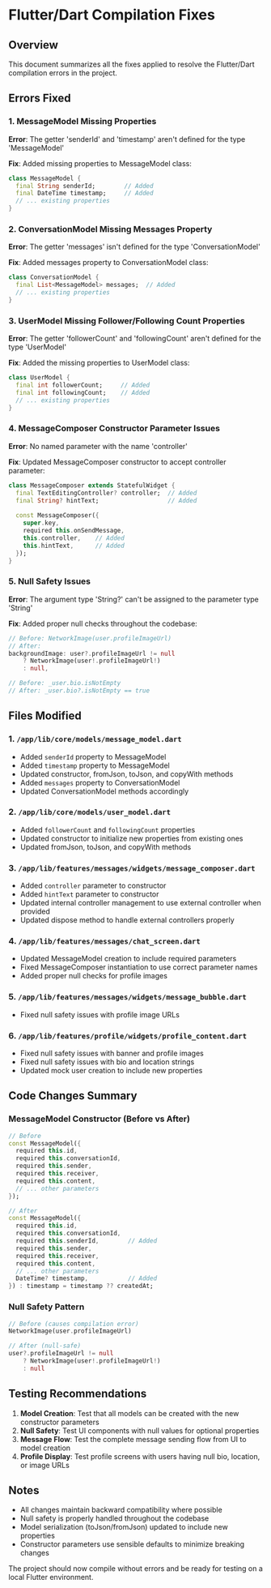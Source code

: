 # Flutter/Dart Compilation Fixes

## Overview
This document summarizes all the fixes applied to resolve the Flutter/Dart compilation errors in the project.

## Errors Fixed

### 1. MessageModel Missing Properties
**Error**: The getter 'senderId' and 'timestamp' aren't defined for the type 'MessageModel'

**Fix**: Added missing properties to MessageModel class:
```dart
class MessageModel {
  final String senderId;        // Added
  final DateTime timestamp;     // Added
  // ... existing properties
}
```

### 2. ConversationModel Missing Messages Property
**Error**: The getter 'messages' isn't defined for the type 'ConversationModel'

**Fix**: Added messages property to ConversationModel class:
```dart
class ConversationModel {
  final List<MessageModel> messages;  // Added
  // ... existing properties
}
```

### 3. UserModel Missing Follower/Following Count Properties
**Error**: The getter 'followerCount' and 'followingCount' aren't defined for the type 'UserModel'

**Fix**: Added the missing properties to UserModel class:
```dart
class UserModel {
  final int followerCount;     // Added
  final int followingCount;    // Added
  // ... existing properties
}
```

### 4. MessageComposer Constructor Parameter Issues
**Error**: No named parameter with the name 'controller'

**Fix**: Updated MessageComposer constructor to accept controller parameter:
```dart
class MessageComposer extends StatefulWidget {
  final TextEditingController? controller;  // Added
  final String? hintText;                   // Added
  
  const MessageComposer({
    super.key,
    required this.onSendMessage,
    this.controller,    // Added
    this.hintText,      // Added
  });
}
```

### 5. Null Safety Issues
**Error**: The argument type 'String?' can't be assigned to the parameter type 'String'

**Fix**: Added proper null checks throughout the codebase:
```dart
// Before: NetworkImage(user.profileImageUrl)
// After: 
backgroundImage: user?.profileImageUrl != null 
    ? NetworkImage(user!.profileImageUrl!)
    : null,

// Before: _user.bio.isNotEmpty
// After: _user.bio?.isNotEmpty == true
```

## Files Modified

### 1. `/app/lib/core/models/message_model.dart`
- Added `senderId` property to MessageModel
- Added `timestamp` property to MessageModel
- Updated constructor, fromJson, toJson, and copyWith methods
- Added `messages` property to ConversationModel
- Updated ConversationModel methods accordingly

### 2. `/app/lib/core/models/user_model.dart`
- Added `followerCount` and `followingCount` properties
- Updated constructor to initialize new properties from existing ones
- Updated fromJson, toJson, and copyWith methods

### 3. `/app/lib/features/messages/widgets/message_composer.dart`
- Added `controller` parameter to constructor
- Added `hintText` parameter to constructor
- Updated internal controller management to use external controller when provided
- Updated dispose method to handle external controllers properly

### 4. `/app/lib/features/messages/chat_screen.dart`
- Updated MessageModel creation to include required parameters
- Fixed MessageComposer instantiation to use correct parameter names
- Added proper null checks for profile images

### 5. `/app/lib/features/messages/widgets/message_bubble.dart`
- Fixed null safety issues with profile image URLs

### 6. `/app/lib/features/profile/widgets/profile_content.dart`
- Fixed null safety issues with banner and profile images
- Fixed null safety issues with bio and location strings
- Updated mock user creation to include new properties

## Code Changes Summary

### MessageModel Constructor (Before vs After)
```dart
// Before
const MessageModel({
  required this.id,
  required this.conversationId,
  required this.sender,
  required this.receiver,
  required this.content,
  // ... other parameters
});

// After
const MessageModel({
  required this.id,
  required this.conversationId,
  required this.senderId,        // Added
  required this.sender,
  required this.receiver,
  required this.content,
  // ... other parameters
  DateTime? timestamp,           // Added
}) : timestamp = timestamp ?? createdAt;
```

### Null Safety Pattern
```dart
// Before (causes compilation error)
NetworkImage(user.profileImageUrl)

// After (null-safe)
user?.profileImageUrl != null 
    ? NetworkImage(user!.profileImageUrl!)
    : null
```

## Testing Recommendations

1. **Model Creation**: Test that all models can be created with the new constructor parameters
2. **Null Safety**: Test UI components with null values for optional properties
3. **Message Flow**: Test the complete message sending flow from UI to model creation
4. **Profile Display**: Test profile screens with users having null bio, location, or image URLs

## Notes

- All changes maintain backward compatibility where possible
- Null safety is properly handled throughout the codebase
- Model serialization (toJson/fromJson) updated to include new properties
- Constructor parameters use sensible defaults to minimize breaking changes

The project should now compile without errors and be ready for testing on a local Flutter environment.